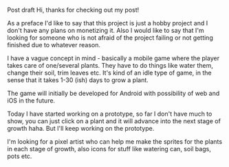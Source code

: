 Post draft
Hi, thanks for checking out my post!

As a preface I'd like to say that this project is just a hobby project and I don't have any plans on monetizing it. Also I would like to say that I'm looking for someone who is not afraid of the project failing or not getting finished due to whatever reason.

I have a vague concept in mind - basically a mobile game where the player takes care of one/several plants. They have to do things like water them, change their soil, trim leaves etc. It's kind of an idle type of game, in the sense that it takes 1-30 (ish) days to grow a plant.

The game will initially be developed for Android with possibility of web and iOS in the future.

Today I have started working on a prototype, so far I don't have much to show, you can just click on a plant and it will advance into the next stage of growth haha. But I'll keep working on the prototype.

I'm looking for a pixel artist who can help me make the sprites for the plants in each stage of growth, also icons for stuff like watering can, soil bags, pots etc.
